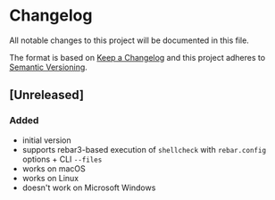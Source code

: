# Changelog

All notable changes to this project will be documented in this file.

The format is based on [Keep a Changelog](https://keepachangelog.com/en/1.0.0/)
and this project adheres to [Semantic Versioning](https://semver.org/spec/v2.0.0.html).

## [Unreleased]

### Added

- initial version
- supports rebar3-based execution of `shellcheck` with `rebar.config` options + CLI `--files`
- works on macOS
- works on Linux
- doesn't work on Microsoft Windows
